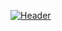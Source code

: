 [![Header](https://github.com/AlexeyShpavda/alexeyshpavda/blob/master/images/banner.png)](https://www.shpavda.com/)
